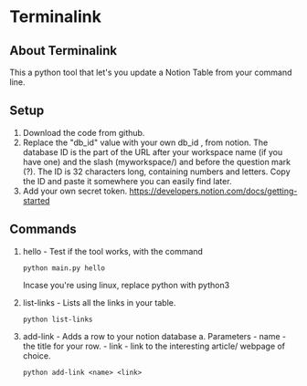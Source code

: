 # Terminalink

## About Terminalink
This a python tool that let's you update a Notion Table from your command line.

## Setup
1. Download the code from github.
2. Replace the "db_id" value with your own db_id , from notion.
    The database ID is the part of the URL after your workspace name (if you have one) and the slash (myworkspace/) and before the question mark (?). The ID is 32 characters long, containing numbers and letters. Copy the ID and paste it somewhere you can easily find later.
3. Add your own secret token.
    https://developers.notion.com/docs/getting-started



## Commands
1. hello - Test if the tool works, with the command
    ```
    python main.py hello
    ```

    Incase you're using linux, replace python with python3
 
 2. list-links - Lists all the links in your table.
    
    ```
    python list-links
    ```

3. add-link - Adds a row to your notion database
    a. Parameters
        -  name - the title for your row.
        - link - link to the interesting article/ webpage of choice.
    
    ```
    python add-link <name> <link>

    ```

